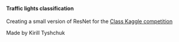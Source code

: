#### Traffic lights classification

Creating a small version of ResNet for the [Class Kaggle competition](https://www.kaggle.com/c/mathcs-traffic-lights-competition/overview)

Made by Kirill Tyshchuk